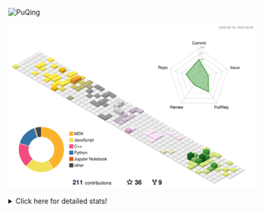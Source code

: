 ![PuQing](https://user-images.githubusercontent.com/27223114/171565019-9a56fae6-b08b-421f-99db-7e830da42371.png)

![](./profile-3d-contrib/profile-season-animate.svg)

<details>
<summary>Click here for detailed stats!</summary>

<!--START_SECTION:waka-->
![Lines of code](https://img.shields.io/badge/From%20Hello%20World%20I%27ve%20Written-798.0%20thousand%20lines%20of%20code-blue)

**🐱 My GitHub Data** 

> 📦 256.6 kB Used in GitHub's Storage 
 > 
> 🏆 164 Contributions in the Year 2023
 > 
> 🚫 Not Opted to Hire
 > 
> 📜 31 Public Repositories 
 > 
> 🔑 27 Private Repositories 
 > 
**I'm an Early 🐤** 

```text
🌞 Morning                419 commits         ████░░░░░░░░░░░░░░░░░░░░░   14.37 % 
🌆 Daytime                1438 commits        ████████████░░░░░░░░░░░░░   49.31 % 
🌃 Evening                268 commits         ██░░░░░░░░░░░░░░░░░░░░░░░   09.19 % 
🌙 Night                  791 commits         ███████░░░░░░░░░░░░░░░░░░   27.13 % 
```


📊 **This Week I Spent My Time On** 

```text
💬 Programming Languages: 
Markdown                 7 hrs 40 mins       █████████████████████████   100.00 % 

🔥 Editors: 
Obsidian                 7 hrs 40 mins       █████████████████████████   99.97 % 
VS Code                  0 secs              ░░░░░░░░░░░░░░░░░░░░░░░░░   00.03 % 

💻 Operating System: 
Windows                  7 hrs 40 mins       █████████████████████████   100.00 % 
```


<!--END_SECTION:waka-->
</details>
